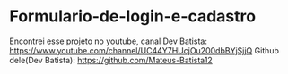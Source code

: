 # Formulario-de-login-e-cadastro
Encontrei esse projeto no youtube, canal Dev Batista: 
https://www.youtube.com/channel/UC44Y7HUcjOu200dbBYjSjjQ
Github dele(Dev Batista):
https://github.com/Mateus-Batista12